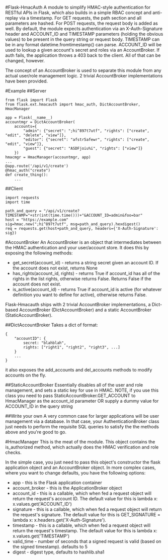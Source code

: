 #Flask-HmacAuth
A module to simplify HMAC-style authentication for RESTful APIs in Flask, which also builds in a simple RBAC concept and anti-replay via a timestamp.  For GET requests, the path section and all parameters are hashed.  For POST requests, the request body is added as well.  By default, the module expects authentication via an X-Auth-Signature header and ACCOUNT_ID and TIMESTAMP parameters (holding the obvious values) to be present in the query string or request body.  TIMESTAMP can be in any format datetime.fromtimestamp() can parse.  ACCOUNT_ID will be used to lookup a given account's secret and roles via an AccountBroker.  If auth fails, the application throws a 403 back to the client.  All of that can be changed, however.

The concept of an AccountBroker is used to separate this module from any actual user/role management logic.  2 trivial AccountBroker implementations have been provided.

#Example
##Server

    from flask import Flask
    from flask.ext.hmacauth import hmac_auth, DictAccountBroker, HmacManager

    app = Flask(__name__)
    accountmgr = DictAccountBroker(
        accounts={
            "admin": {"secret": ";hi^897t7utf", "rights": ["create", "edit", "delete", "view"]},
            "editor": {"secret": "afstr5afewr", "rights": ["create", "edit", "view"]},
            "guest": {"secret": "ASDFjoiu%i", "rights": ["view"]}
        })
    hmacmgr = HmacManager(accountmgr, app)
    ...
    @app.route('/api/v1/create')
    @hmac_auth("create")
    def create_thing():
        ...

##Client

    import requests
    import time

    path_and_query = "/api/v1/create?TIMESTAMP="+str(int(time.time()))+"&ACCOUNT_ID=admin&foo=bar"
    host = "https://example.com"
    sig=hmac.new(";hi^897t7utf", msg=path_and_query).hexdigest()
    req = requests.get(host+path_and_query, headers={'X-Auth-Signature': sig})

#AccountBroker
An AccountBroker is an object that intermediates between the HMAC authentication and your user/account store.  It does this by exposing the following methods:

   * get_secret(account_id) - returns a string secret given an account ID.  If the account does not exist, returns None
   * has_rights(account_id, rights) - returns True if account_id has all of the rights in the list rights, otherwise returns False.  Returns False if the account does not exist.
   * is_active(account_id) - returns True if account_id is active (for whatever definition you want to define for active), otherwise returns False.

Flask-Hmacauth ships with 2 trivial AccountBroker implementations, a Dict-based AccountBroker (DictAccountBroker) and a static AccountBroker (StaticAccountBroker).

##DictAccountBroker
Takes a dict of format:

    {
        "accountID": {
            secret: "blahblah",
            rights: ["right1", "right2", "right3", ...]
        }
        ...
    }

it also exposes the add_accounts and del_accounts methods to modify accounts on the fly.

##StaticAccountBroker
Essentially disables all of the user and role management, and sets a static key for use in HMAC.  NOTE, if you use this class you need to pass StaticAccountBroker.GET_ACCOUNT to HmacManager as the account_id parameter OR supply a dummy value for ACCOUNT_ID in the query string

##Write your own
A very common case for larger applications will be user management via a database.  In that case, your AuthenticationBroker class just needs to perform the requisite SQL queries to satisfy the the methods above and you're good to go.

#HmacManager
This is the meat of the module.  This object contains the is_authorized method, which actually does the HMAC verification and role checks.

In the simple case, you just need to pass this object's constructor the flask application object and an AccountBroker object.  In more complex cases, where you want to change defaults, you have the following options:

   * app - this is the Flask application container
   * account_broker - this is the ApplicationBroker object
   * account_id - this is a callable, which when fed a request object will return the request's account ID.  The default value for this is lambda x: x.values.get('ACCOUNT_ID')
   * signature - this is a callable, which when fed a request object will return the request's signature.  The default value for this is GET_SIGNATURE = lambda x: x.headers.get('X-Auth-Signature').
   * timestamp - this is a callable, which when fed a request object will return the request's timestamp.  The default value for this is lambda x: x.values.get('TIMESTAMP')
   * valid_time - number of seconds that a signed request is valid (based on the signed timestamp).  defaults to 5
   * digest - digest type, defaults to hashlib.sha1

